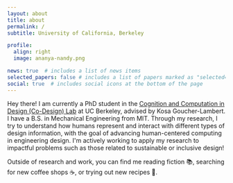 ```yaml
---
layout: about
title: about
permalink: /
subtitle: University of California, Berkeley

profile:
  align: right
  image: ananya-nandy.png

news: true  # includes a list of news items
selected_papers: false # includes a list of papers marked as "selected={true}"
social: true  # includes social icons at the bottom of the page
---
```


Hey there! I am currently a PhD student in the [Cognition and Computation in Design (Co-Design) Lab](https://codesign.berkeley.edu/) at UC Berkeley, advised by Kosa Goucher-Lambert. I have a B.S. in Mechanical Engineering from MIT. Through my research, I try to understand how humans represent and interact with different types of design information, with the goal of advancing human-centered computing in engineering design. I'm actively working to apply my research to impactful problems such as those related to sustainable or inclusive design!

Outside of research and work, you can find me reading fiction :books:, searching for new coffee shops :coffee:, or trying out new recipes :curry:.
